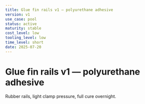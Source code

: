 ```yaml
---
title: Glue fin rails v1 — polyurethane adhesive
version: v1
use_case: pool
status: active
maturity: stable
cost_level: low
tooling_level: low
time_level: short
date: 2025-07-20
---
```

# Glue fin rails v1 — polyurethane adhesive
Rubber rails, light clamp pressure, full cure overnight.
